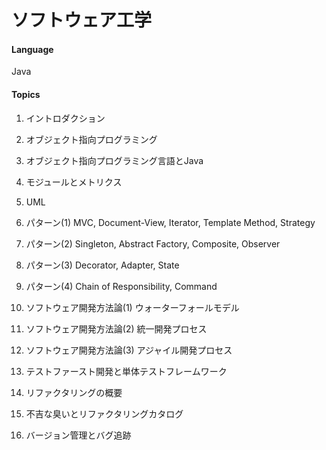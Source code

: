 # ソフトウェア工学
#### Language
Java

#### Topics
1. イントロダクション
 
1. オブジェクト指向プログラミング

1. オブジェクト指向プログラミング言語とJava

1. モジュールとメトリクス
  
1. UML
 
1. パターン(1) MVC, Document-View, Iterator, Template Method, Strategy
  
1. パターン(2) Singleton, Abstract Factory, Composite, Observer
  
1. パターン(3) Decorator, Adapter, State
  
1. パターン(4) Chain of Responsibility, Command

1. ソフトウェア開発方法論(1) ウォーターフォールモデル

1. ソフトウェア開発方法論(2) 統一開発プロセス

1. ソフトウェア開発方法論(3) アジャイル開発プロセス

1. テストファースト開発と単体テストフレームワーク

1. リファクタリングの概要

1. 不吉な臭いとリファクタリングカタログ

1. バージョン管理とバグ追跡
